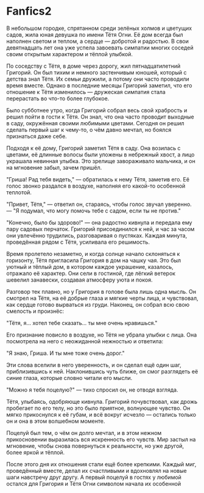 # Fanfics2

В небольшом городке, спрятанном среди зелёных холмов и цветущих садов, жила юная девушка по имени Тётя Огни. Её дом всегда был наполнен светом и теплом, а сердце — добротой и радостью. В свои девятнадцать лет она уже успела завоевать симпатии многих соседей своим открытым характером и тёплой улыбкой.

По соседству с Тётя, в доме через дорогу, жил пятнадцатилетний Григорий. Он был тихим и немного застенчивым юношей, который с детства знал Тётя. Их семьи дружили, а потому они часто проводили время вместе. Однако в последние месяцы Григорий заметил, что его отношение к Тётя изменилось — дружеская симпатия стала перерастать во что-то более глубокое.

Было субботнее утро, когда Григорий собрал весь свой храбрость и решил пойти в гости к Тётя. Он знал, что она часто проводит выходные в саду, окружённая своими любимыми цветами. Сегодня он решил сделать первый шаг к чему-то, о чём давно мечтал, но боялся признаться даже себе.

Подходя к её дому, Григорий заметил Тётя в саду. Она возилась с цветами, её длинные волосы были уложены в небрежный хвост, а лицо украшала невинная улыбка. Это зрелище завораживало мальчика, и он на мгновение забыл, зачем пришёл.

"Гриша! Рад тебя видеть," — обратилась к нему Тётя, заметив его. Её голос звонко раздался в воздухе, наполняя его какой-то особенной теплотой.

"Привет, Тётя," — ответил он, стараясь, чтобы голос звучал уверенно. — "Я подумал, что могу помочь тебе с садом, если ты не против."

"Конечно, было бы здорово!" — она радостно кивнула и передала ему пару садовых перчаток. Григорий присоединился к ней, и час за часом они увлечённо трудились, разговаривая о пустяках. Каждая минута, проведённая рядом с Тётя, усиливала его решимость.

Время пролетело незаметно, и когда солнце начало склоняться к горизонту, Тётя пригласила Григория в дом на чашку чая. Это был уютный и тёплый дом, в котором каждое украшение, казалось, отражало её характер. Они сели в гостиной, где лёгкий ветерок шевелил занавески, создавая атмосферу уюта и покоя.

Разговор тек плавно, но у Григория в голове была лишь одна мысль. Он смотрел на Тётя, на её добрые глаза и мягкие черты лица, и чувствовал, как сердце готово вырваться из груди. Наконец, он собрал всю свою смелость и произнёс:

"Тётя, я... хотел тебе сказать... ты мне очень нравишься."

Его признание повисло в воздухе, но Тётя не убрала улыбки с лица. Она посмотрела на него с неожиданной нежностью и ответила:

"Я знаю, Гриша. И ты мне тоже очень дорог."

Эти слова вселили в него уверенность, и он сделал ещё один шаг, приблизившись к ней. Наклонившись чуть ближе, он смог разглядеть её синие глаза, которые словно читали его мысли.

"Можно я тебя поцелую?" — тихо спросил он, не отводя взгляда.

Тётя, улыбаясь, одобряюще кивнула. Григорий почувствовал, как дрожь пробегает по его телу, но это было приятное, волнующее чувство. Он мягко прикоснулся к её губам, и всё вокруг исчезло — остались только он и она в этом волшебном моменте.

Поцелуй был тем, о чём он долго мечтал, и в этом нежном прикосновении выразилась вся искренность его чувств. Мир застыл на мгновение, чтобы снова повернуться к реальности, но уже другой, более яркой и тёплой.

После этого дня их отношения стали ещё более крепкими. Каждый миг, проведённый вместе, делал их счастливыми и вдохновлял на новые шаги навстречу друг другу. А первый поцелуй в гостях у любимой остался для Григория и Тётя Огни символом начала их особенной
